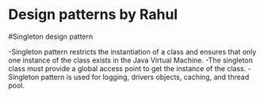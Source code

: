 # Design patterns by Rahul

#Singleton design pattern

-Singleton pattern restricts the instantiation of a class and ensures that only one instance of the class exists in the Java Virtual Machine.
-The singleton class must provide a global access point to get the instance of the class.
-Singleton pattern is used for logging, drivers objects, caching, and thread pool.
